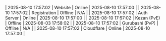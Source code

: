 | 2025-08-10 17:57:02 | Website | Online | 2025-08-10 17:57:00 |
| 2025-08-10 17:57:02 | Registration | Offline | N/A |
| 2025-08-10 17:57:02 | Auth Server | Online | 2025-08-10 17:57:00 |
| 2025-08-10 17:57:02 | Kezan (PvE) | Offline | 2025-08-03 17:58:02 |
| 2025-08-10 17:57:02 | Gurubashi (PvP) | Offline | N/A |
| 2025-08-10 17:57:02 | Cloudflare | Online | 2025-08-10 17:57:00 |
